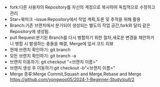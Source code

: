 - fork:다른 사용자의 Repository를 자신의 계정으로 복사하여 독립적으로 수정하고 관리
- Star=북마크
-issue:Repository에서 작업 계획,토론 및 추적을 위해 활용
- Branch:기존 브랜치에서 분기되어 생성되는 별도의 작업 공간,fork와 달리 같은 Repository에 생성됨.
- pull Request:분기된 Branch를 다시 병합하기 위한 절차,새로운 변경을 제안하거나 병합 시 발생하는 충돌을 해결, Merge에 앞서 코드 리뷰
- 현재 브랜치 확인하기: git branch
- 모든 브랜치 확인하기: git branch -a
- 브랜치 이동하기: git checkout "<브랜치 이름>"
- 브랜치 생성 후 이동하기:git checkout -b"<브랜치 이름>"
- Merge 종류:Merge Commit,Squash and Merge,Rebase and Merge
https://github.com/yongwoo05/2024-1-Beginner-Study/pull/2
